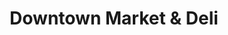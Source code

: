 ---
title: "Downtown Market & Deli"
url: /minneapolis/downtown-market-and-deli/
shop: convenience
---